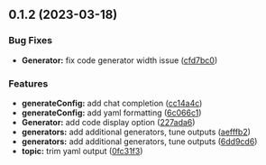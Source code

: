## 0.1.2 (2023-03-18)


### Bug Fixes

* **Generator:** fix code generator width issue ([cfd7bc0](https://github.com/Unnamed-GameDev-Studio/daedalus/commit/cfd7bc026d8f44b3505eac8e7495785169d94db9))


### Features

* **generateConfig:** add chat completion ([cc14a4c](https://github.com/Unnamed-GameDev-Studio/daedalus/commit/cc14a4c042648560466b462aaf23eec3c4f64de3))
* **generateConfig:** add yaml formatting ([6c066c1](https://github.com/Unnamed-GameDev-Studio/daedalus/commit/6c066c197315182ca87b1f9cc998a95a5d24208e))
* **Generator:** add code display option ([227ada6](https://github.com/Unnamed-GameDev-Studio/daedalus/commit/227ada604c0b4869b5f488b43c96d452d1cd8dbb))
* **generators:** add additional generators, tune outputs ([aefffb2](https://github.com/Unnamed-GameDev-Studio/daedalus/commit/aefffb2ddafccb668ad4ded9eae6952cde3c4588))
* **generators:** add additional generators, tune outputs ([6dd9cd6](https://github.com/Unnamed-GameDev-Studio/daedalus/commit/6dd9cd696674ea0b3e267195f790faeba227c267))
* **topic:** trim yaml output ([0fc31f3](https://github.com/Unnamed-GameDev-Studio/daedalus/commit/0fc31f3e76ab5ff91d846247b6440002d0358557))



